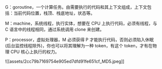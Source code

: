 G：goroutine，⼀个计算任务。由需要执⾏的代码和其上下⽂组成，上下⽂包括：当前代码位置，栈顶、栈底地址，状态等。

M：machine，系统线程，执⾏实体，想要在 CPU 上执⾏代码，必须有线程，与 C 语⾔中的线程相同，通过系统调⽤ clone 来创建。

P：processor，虚拟处理器，M 必须获得 P 才能执⾏代码，否则必须陷⼊休眠(后台监控线程除外)，你也可以将其理解为⼀种 token，有这个 token，才有在物理 CPU 核⼼上执⾏的权⼒。

![[assets/2cc79b7169754e905ed7dfd91fe651cf_MD5.jpeg]]
